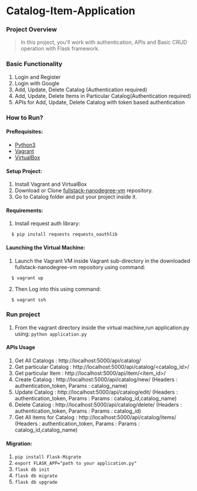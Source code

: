 # Catalog-Item-Application

### Project Overview
> In this project, you'll work with authentication, APIs and Basic CRUD operation with Flask framework.

### Basic Functionality

  1. Login and Register
  2. Login with Google
  3. Add, Update, Delete Catalog (Authentication required)
  4. Add, Update, Delete Items in Particular Catalog(Authentication required)
  5. APIs for Add, Update, Delete Catalog with token based authentication

### How to Run?

#### PreRequisites:
  * [Python3](https://www.python.org/)
  * [Vagrant](https://www.vagrantup.com/)
  * [VirtualBox](https://www.virtualbox.org/)

#### Setup Project:
  1. Install Vagrant and VirtualBox
  2. Download or Clone [fullstack-nanodegree-vm](https://github.com/udacity/fullstack-nanodegree-vm) repository.
  3. Go to Catalog folder and put your project inside it. 

#### Requirements:
   1. Install request auth library:
  
  ```
    $ pip install requests requests_oauthlib
  ```
	

#### Launching the Virtual Machine:
  1. Launch the Vagrant VM inside Vagrant sub-directory in the downloaded fullstack-nanodegree-vm repository using command:
  
  ```
    $ vagrant up
  ```
  2. Then Log into this using command:
  
  ```
    $ vagrant ssh
  ```

### Run project

  1. From the vagrant directory inside the virtual machine,run application.py using:
    ```python application.py```

#### APIs Usage

  1. Get All Catalogs 	    : http://localhost:5000/api/catalog/
  2. Get particular Catalog : http://localhost:5000/api/catalog/<catalog_id>/
  3. Get particular Item    : http://localhost:5000/api/item/<item_id>/
  4. Create Catalog         : http://localhost:5000/api/catalog/new/ (Headers : authentication_token, Params : catalog_name)
  5. Update Catalog         : http://localhost:5000/api/catalog/edit/ (Headers : authentication_token, Params : Params : catalog_id,catalog_name)
  6. Delete Catalog         : http://localhost:5000/api/catalog/delete/ (Headers : authentication_token, Params : Params : catalog_id)
  7. Get All items for Catalog : http://localhost:5000/api/catalog/items/ (Headers : authentication_token, Params : Params : catalog_id,catalog_name)

  
#### Migration:

  1. ```pip install Flask-Migrate```
  2. ```export FLASK_APP="path to your application.py"```
  3. ```flask db init```
  4. ```flask db migrate```
  5. ```flask db upgrade```


